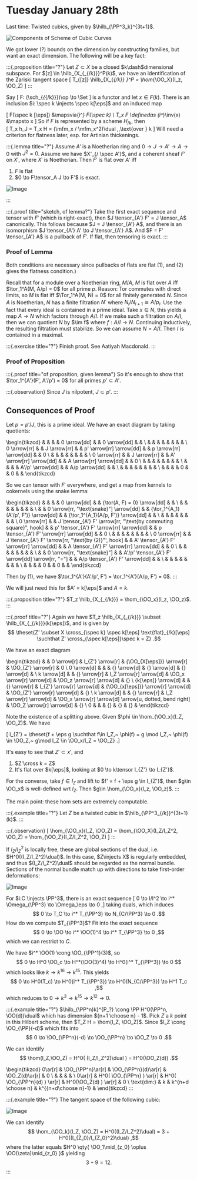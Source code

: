 # Tuesday January 28th

Last time:
Twisted cubics, given by $\hilb_{\PP^3_k}^{3t+1}$.

![Components of Scheme of Cubic Curves](figures/2020-01-28-12:36.png)

We got lower (?) bounds on the dimension by constructing families, but want an exact dimension. 
The following will be a key fact:


:::{.proposition title="?"}
Let $Z\subset X$ be a closed $k\dash$dimensional subspace.
For $[z] \in \hilb_{X_{_{/k}}}^P(k)$, we have an identification of the Zariski tangent space 
\[
T_{[z]} \hilb_{X_{_{/k}} }^P = \hom_{\OO_X}(I_z, \OO_Z)
\]
:::

Say
\[
F: (\sch_{_{_{/k}}})\op \to \Set
\]
is a functor and let $x\in F(k)$.
There is an inclusion $i: \spec k \injects \spec k[\eps]$
and an induced map 
 
\[
F(\spec k [\eps]) &\mapsvia{i^*} F(\spec k) \\
T_x F \definedas (i^*)\inv(x) &\mapsto x
\]
So if $F$ is represented by a scheme $H_{/k}$, then  
\[
T_x h_J = T_x H = (\mfm_x / \mfm_x^2)\dual \,\,\text{over } k
\]
Will need a criterion for flatness later, esp. for Artinian thickenings.

:::{.lemma title="?"}
Assume $A'$ is a Noetherian ring and $0 \to J \to A' \to A \to 0$ with $J^2 = 0$.
Assume we have $X'_{/ \spec A'}$, and a coherent sheaf $F'$ on $X'$, where $X'$ is Noetherian.
Then $F'$ is flat over $A'$ iff


1. $F$ is flat
2. $0 \to F\tensor_A J \to F'$ is exact.

![Image](figures/2020-01-28-12:46.png)

:::


:::{.proof title="sketch, of lemma?"}
Take the first exact sequence and tensor with $F'$ (which is right-exact), then $J \tensor_{A'} F' = J \tensor_A$ canonically.
This follows because $J = J \tensor_{A'} A$, and there is an isomorphism $J \tensor_{A'} A' \to J \tensor_{A'} A$.
And $F = F' \tensor_{A'} A$ is a pullback of $F'$.
If flat, then tensoring is exact.
:::


### Proof of Lemma

Both conditions are necessary since pullbacks of flats are flat (1), and (2) gives the flatness condition.)

Recall that for a module over a Noetherian ring, $M/A$, $M$ is flat over $A$ iff $\tor_1^A(M, A/p) = 0$ for all prime $p$.
Reason: Tor commutes with direct limits, so $M$ is flat iff $\Tor_1^A(M, N) = 0$ for all finitely generated $N$.
Since $A$ is Noetherian, $N$ has a finite filtration $N^\cdot$ where $N_i / N_{i+1} \cong A/p_i$.
Use the fact that every ideal is contained in a prime ideal.
Take $x\in N$, this yields a map $A\to N$ which factors through $A/I$.
If we make such a filtration on $A/I$, then we can quotient $N$ by $\im f$ where $f: A/I \to N$.
Continuing inductively, the resulting filtration must stabilize.
So we can assume $N = A/I$.
Then $I$ is contained in a maximal.


:::{.exercise title="?"}
Finish proof.
See Aatiyah Macdonald.
:::

### Proof of Proposition


:::{.proof title="of proposition, given lemma"}
So it's enough to show that $\tor_1^{A'}(F', A'/p') = 0$ for all primes $p' \subset A'$.


:::{.observation}
Since $J$ is nilpotent, $J \subset p'$.
:::


## Consequences of Proof

Let $p = p'/J$, this is a prime ideal.
We have an exact diagram by taking quotients:

\begin{tikzcd}
             &  &              &  & 0 \arrow[dd]             &  & 0 \arrow[dd]            &  &   \\
             &  &              &  &                          &  &                         &  &   \\
0 \arrow[rr] &  & J \arrow[rr] &  & p' \arrow[rr] \arrow[dd] &  & p \arrow[rr] \arrow[dd] &  & 0 \\
             &  &              &  &                          &  &                         &  &   \\
0 \arrow[rr] &  & J \arrow[rr] &  & A' \arrow[rr] \arrow[dd] &  & A \arrow[rr] \arrow[dd] &  & 0 \\
             &  &              &  &                          &  &                         &  &   \\
             &  &              &  & A'/p' \arrow[dd]         &  & A/p \arrow[dd]          &  &   \\
             &  &              &  &                          &  &                         &  &   \\
             &  &              &  & 0                        &  & 0                       &  &
\end{tikzcd}

So we can tensor with $F'$ everywhere, and get a map from kernels to cokernels using the snake lemma:

\begin{tikzcd}
             &  &                                                                  &  & 0 \arrow[dd]                                     &  & {\tor(A, F) = 0} \arrow[dd]             &  &   \\
             &  &                                                                  &  &                                                  &  &                                         &  &   \\
             &  & 0 \arrow[rr, "\text{snake}"] \arrow[dd]                          &  & {\tor_1^{A_1}(A'/p', F')} \arrow[dd]             &  & {\tor_1^{A_1}(A/p, F')} \arrow[dd]      &  &   \\
             &  &                                                                  &  &                                                  &  &                                         &  &   \\
0 \arrow[rr] &  & J \tensor_{A'} F' \arrow[rr, "\text{by commuting square}", hook] &  & p' \tensor_{A'} F' \arrow[rr] \arrow[dd]         &  & p \tensor_{A'} F' \arrow[rr] \arrow[dd] &  & 0 \\
             &  &                                                                  &  &                                                  &  &                                         &  &   \\
0 \arrow[rr] &  & J \tensor_{A'} F' \arrow[rr, "\text{by (2)}"', hook]             &  & A' \tensor_{A'} F' \arrow[rr] \arrow[dd]         &  & A \tensor_{A'} F' \arrow[rr] \arrow[dd] &  & 0 \\
             &  &                                                                  &  &                                                  &  &                                         &  &   \\
             &  & 0 \arrow[rr, "\text{snake}"]                                     &  & A'/p' \tensor_{A'} F' \arrow[dd] \arrow[rr, "="] &  & A/p \tensor_{A'} F' \arrow[dd]          &  &   \\
             &  &                                                                  &  &                                                  &  &                                         &  &   \\
             &  &                                                                  &  & 0                                                &  & 0                                       &  &
\end{tikzcd}

Then by (1), we have $\tor_1^{A'}(A'/p', F') = \tor_1^{A'}(A/p, F') = 0$.
:::


We will just need this for $A' = k[\eps]$ and $A=k$.


:::{.proposition title="?"}
$T_z \hilb_{X_{_{/k}}} = \hom_{\OO_x}(I_z, \OO_z)$.
:::


:::{.proof title="?"}
Again we have $T_z \hilb_{X_{_{/k}}} \subset \hilb_{X_{_{/k}}}(k[\eps])$, and is given by
$$
\theset{Z' \subset X \cross_{\spec k} \spec k[\eps] \text{flat}_{/k}[\eps] \suchthat Z' \cross_{\spec k[\eps]}\spec k = Z}
.$$

We have an exact diagram


\begin{tikzcd}
              &  & 0 \arrow[r]  & I_{Z'} \arrow[r]           & {\OO_{X[\eps]}} \arrow[r]                               & \OO_{Z'} \arrow[r]           & 0  \\
0 \arrow[d]         &  &              & {} \arrow[d]               & {} \arrow[d]                                            & {} \arrow[d]                 &    \\
k \arrow[d]         &  & {} \arrow[r] & I_Z \arrow[r] \arrow[d]    & \OO_x \arrow[r] \arrow[d]                               & \OO_z \arrow[r] \arrow[d]    & {} \\
{k[\eps]} \arrow[d] &  & {} \arrow[r] & I_{Z'} \arrow[r] \arrow[d] & {\OO_{x[\eps]}} \arrow[r] \arrow[d]                     & \OO_{Z'} \arrow[r] \arrow[d] & {} \\
k \arrow[d]         &  & {} \arrow[r] & I_Z \arrow[r] \arrow[d]    & \OO_x \arrow[r] \arrow[d] \arrow[u, dotted, bend right] & \OO_Z \arrow[r] \arrow[d]    & {} \\
0                   &  &              & {}                         & {}                                                      & {}                           &
\end{tikzcd}


Note the existence of a splitting above.
Given $\phi \in \hom_{\OO_x}(I_Z, \OO_Z)$.
We have

\[
I_{Z'} = \theset{f + \eps g \suchthat f\in I_Z,~ \phi(f) = g \mod I_Z,~ \phi(f) \in \OO_Z,~ g\mod I_Z \in \OO_x/I_Z = \OO_Z}
.\]

It's easy to see that $Z' \subset x'$, and

1. $Z'\cross k = Z$
2. It's flat over $k[\eps]$, looking at $0 \to k\tensor I_{Z'} \to I_{Z'}$.

For the converse, take $f\in I_Z$ and lift to $f' = f + \eps g \in I_{Z'}$, then $g\in \OO_x$ is well-defined wrt $I_Z$.
Then $g\in \hom_{\OO_x}(I_z, \OO_z)$.
:::
  

The main point: these hom sets are extremely computable.


:::{.example title="?"}
Let $Z$ be a twisted cubic in $\hilb_{\PP^3_{/k}}^{3t+1}(k)$.
:::
  



:::{.observation}
\[
\hom_{\OO_x}(I_Z, \OO_Z) = \hom_{\OO_X}(I_Z/I_Z^2, \OO_Z) = \hom_{\OO_Z}(I_Z/I_Z^2, \OO_Z)
\]
:::
  
If $I_Z/I_Z^2$ is locally free, these are global sections of the dual, i.e. $H^0((I_Z/I_Z^2)\dual)$.
In this case, $Z\injects X$ is regularly embedded, and thus $(I_Z/I_Z^2)\dual$ should be regarded as the normal bundle.
Sections of the normal bundle match up with directions to take first-order deformations:

![Image](figures/2020-01-28-13:36.png)

For $i:C \injects \PP^3$, there is an exact sequence
\[
0 \to I/I^2 \to i^* \Omega_{\PP^3} \to \Omega_\eps \to 0
,\]
taking duals, which induces
$$
0 \to T_C \to i^* T_{\PP^3} \to N_{C/\PP^3} \to 0
.$$
How do we compute $T_{\PP^3}$? Fit into the exact sequence
$$
0 \to \OO \to i^* \OO(1)^4 \to i^* T_{\PP^3} \to 0
,$$ which we can restrict to $C$.

We have $i^* \OO(1) \cong \OO_{\PP^1}(3)$, so
$$
0 \to H^0 \OO_c \to H^*(\OO(3)^4) \to H^0(i^* T_{\PP^3}) \to 0
$$
which looks like $k \to k^{16} \to k^{15}$.
This yields
$$
0 \to H^0(T_c) \to H^0(i^* T_{\PP^3}) \to H^0(N_{C/\PP^3}) \to H^1 T_c
,$$
which reduces to $0\to k^3 \to k^{15} \to k^{12} \to 0$.


:::{.example title="?"}
$\hilb_{\PP^n)k}^{P_?} \cong \PP H^0(\PP^n, \OO(d))\dual$ which has dimension ${n+1 \choose n} - 1$.
Pick $Z$ a $k$ point in this Hilbert scheme, then $T_Z H = \hom(I_Z, \OO_Z)$.
Since $I_Z \cong \OO_{\PP}(-d)$ which fits into
$$
0 \to \OO_{\PP^n}(-d) \to \OO_{\PP^n} \to \OO_Z \to 0
.$$

We can identify
$$
\hom(I_Z,\OO_Z) = H^0( (I_Z/I_Z^2)\dual  ) = H^0(\OO_Z(d))
.$$

\begin{tikzcd}
0\ar[r] & \OO_{\PP^n}\ar[r]  & \OO_{\PP^n}(d)\ar[r]     & \OO_Z(d)\ar[r]              & 0 \\
  &             &                   &                      &   \\
0\ar[r]  & H^0( \OO_{\PP^n}  ) \ar[r]  & H^0( \OO_{\PP^n}(d)  ) \ar[r]        & H^0(\OO_Z(d)  ) \ar[r]            & 0 \\
\text{dim:} & k           & k^{n+d \choose n} & k^{{n+d\choose n}-1} &
\end{tikzcd}
:::
  


:::{.example title="?"}
The tangent space of the following cubic:

![Image](figures/2020-01-28-13:47.png)

We can identify
$$
\hom_{\OO_k}(I_Z, \OO_Z) = H^0((I_Z/I_Z^2)\dual) = 3 + H^0((I_{Z_0}/I_{Z_0}^2)\dual)
,$$
where the latter equals $H^0 \qty{ \OO_1\mid_{z_0} \oplus \OO(\zeta)\mid_{z_0} }$ yielding
$$
3+9 = 12
.$$
:::

